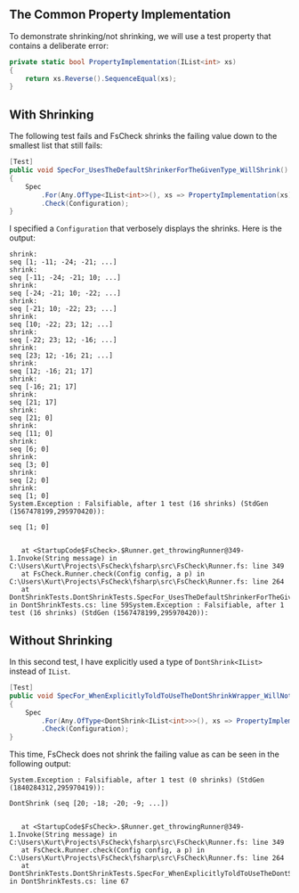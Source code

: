 
## The Common Property Implementation

To demonstrate shrinking/not shrinking, we will use a test property that contains a deliberate error: 

```C#
private static bool PropertyImplementation(IList<int> xs)
{
    return xs.Reverse().SequenceEqual(xs);
}
```

## With Shrinking

The following test fails and FsCheck shrinks the failing value down to the smallest list that still fails: 

```C#
[Test]
public void SpecFor_UsesTheDefaultShrinkerForTheGivenType_WillShrink()
{
    Spec
        .For(Any.OfType<IList<int>>(), xs => PropertyImplementation(xs))
        .Check(Configuration);
}
```

I specified a <code>Configuration</code> that verbosely displays the shrinks. Here is the output: 

```
shrink:
seq [1; -11; -24; -21; ...]
shrink:
seq [-11; -24; -21; 10; ...]
shrink:
seq [-24; -21; 10; -22; ...]
shrink:
seq [-21; 10; -22; 23; ...]
shrink:
seq [10; -22; 23; 12; ...]
shrink:
seq [-22; 23; 12; -16; ...]
shrink:
seq [23; 12; -16; 21; ...]
shrink:
seq [12; -16; 21; 17]
shrink:
seq [-16; 21; 17]
shrink:
seq [21; 17]
shrink:
seq [21; 0]
shrink:
seq [11; 0]
shrink:
seq [6; 0]
shrink:
seq [3; 0]
shrink:
seq [2; 0]
shrink:
seq [1; 0]
System.Exception : Falsifiable, after 1 test (16 shrinks) (StdGen (1567478199,295970420)):

seq [1; 0]


   at <StartupCode$FsCheck>.$Runner.get_throwingRunner@349-1.Invoke(String message) in C:\Users\Kurt\Projects\FsCheck\fsharp\src\FsCheck\Runner.fs: line 349
   at FsCheck.Runner.check(Config config, a p) in C:\Users\Kurt\Projects\FsCheck\fsharp\src\FsCheck\Runner.fs: line 264
   at DontShrinkTests.DontShrinkTests.SpecFor_UsesTheDefaultShrinkerForTheGivenType_WillShrink() in DontShrinkTests.cs: line 59System.Exception : Falsifiable, after 1 test (16 shrinks) (StdGen (1567478199,295970420)):
```

## Without Shrinking

In this second test, I have explicitly used a type of <code>DontShrink<IList<int>></code> instead of <code>IList<int></code>. 

```C#
[Test]
public void SpecFor_WhenExplicitlyToldToUseTheDontShrinkWrapper_WillNotShrink()
{
    Spec
        .For(Any.OfType<DontShrink<IList<int>>>(), xs => PropertyImplementation(xs.Item))
        .Check(Configuration);
}
```

This time, FsCheck does not shrink the failing value as can be seen in the following output:

```
System.Exception : Falsifiable, after 1 test (0 shrinks) (StdGen (1840284312,295970419)):

DontShrink (seq [20; -18; -20; -9; ...])


   at <StartupCode$FsCheck>.$Runner.get_throwingRunner@349-1.Invoke(String message) in C:\Users\Kurt\Projects\FsCheck\fsharp\src\FsCheck\Runner.fs: line 349
   at FsCheck.Runner.check(Config config, a p) in C:\Users\Kurt\Projects\FsCheck\fsharp\src\FsCheck\Runner.fs: line 264
   at DontShrinkTests.DontShrinkTests.SpecFor_WhenExplicitlyToldToUseTheDontShrinkWrapper_WillNotShrink() in DontShrinkTests.cs: line 67
```

